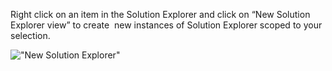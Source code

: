 ﻿Right click on an item in the Solution Explorer and click on “New Solution Explorer view” to create  new instances of Solution Explorer scoped to your selection.

!["New Solution Explorer"](Tips/images/NewSlnExp.png)